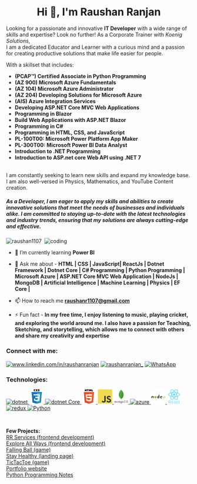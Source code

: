 <h1 align="center">Hi 👋, I'm Raushan Ranjan</h1>
<p> Looking for a passionate and innovative <b>IT Developer</b> with a wide range of skills and expertise? Look no further! As a Corporate Trainer with <i>Koenig Solutions</i>,<br> I am a dedicated Educator and Learner with a curious mind and a passion for creating productive solutions that make life easier for people.<br></p>
        <p text-align="left">
        With a skillset that includes:<br> 
        <ul>
            <li><b>(PCAP™) Certified Associate in Python Programming</b></li>
            <li><b>(AZ 900) Microsoft Azure Fundamentals</b></li>
            <li><b>(AZ 104) Microsoft Azure Administrator</b></li>
            <li><b>(AZ 204) Developing Solutions for Microsoft Azure</b></li>
            <li><b>(AIS) Azure Integration Services</b></li>
            <li><b>Developing ASP.NET Core MVC Web Applications</b></li>
            <li><b>Programming in Blazor </b></li>
            <li><b>Build Web Applications with ASP.NET Blazor</b></li>
            <li><b>Programming in C#</b></li>
            <li><b>Programming in HTML, CSS, and JavaScript</b></li>
            <li><b>PL-100T00: Microsoft Power Platform App Maker</b></li>
            <li><b>PL-300T00: Microsoft Power BI Data Analyst</b></li>
            <li><b>Introduction to .NET Programming</b></li>
            <li><b>Introduction to ASP.net core Web API using .NET 7</b></li>
        </ul><br>
        I am constantly seeking to learn new skills and expand my knowledge base. I am also well-versed in Physics, Mathematics, and YouTube Content creation.</b>
        </p>
        <h5>As a Developer, I am eager to apply my skills and abilities to create innovative solutions that meet the needs of businesses and individuals alike. I am committed to staying up-to-date with the latest technologies and industry trends, ensuring that my solutions are always cutting-edge and effective.</h5>

<img align="right" alt="coding" width="400" src="https://i.giphy.com/media/dWesBcTLavkZuG35MI/giphy.webp">

<p align="left"> <img src="https://komarev.com/ghpvc/?username=raushan1107&label=Profile%20views&color=0e75b6&style=flat" alt="raushan1107" /> </p>

- 🌱 I’m currently learning **Power BI**

- 💬 Ask me about - **HTML | CSS | JavaScript| ReactJs | Dotnet Framework | Dotnet Core | C# Programming | Python Programming | Microsoft Azure | ASP.NET Core MVC Web Application | NodeJs | MongoDB | Artificial Intelligence | Machine Learning | Physics | EF Core |**

- 📫 How to reach me **raushanr1107@gmail.com** 

- ⚡ Fun fact - **In my free time, I enjoy listening to music, playing cricket, and exploring the world around me. I also have a passion for Teaching, Sketching, and storytelling, which allows me to connect with others and share my creativity and expertise**

<h3 align="left">Connect with me:</h3>
<p align="left">
<a href="https://linkedin.com/in/www.linkedin.com/in/raushanranjan" target="blank"><img align="center" src="https://raw.githubusercontent.com/rahuldkjain/github-profile-readme-generator/master/src/images/icons/Social/linked-in-alt.svg" alt="www.linkedin.com/in/raushanranjan" height="30" width="40" /></a>
<a href="https://instagram.com/raushanranjan_" target="blank"><img align="center" src="https://raw.githubusercontent.com/rahuldkjain/github-profile-readme-generator/master/src/images/icons/Social/instagram.svg" alt="raushanranjan_" height="30" width="40" /></a>
<a href="https://wa.me/918285862455" target="blank"><img align="center" src="https://github.com/gauravghongde/social-icons/blob/master/SVG/Color/WhatsApp.svg" alt="WhatsApp" height="30" width="40" /></a>
</p>

<h3 align="left">Technologies:</h3>
<p align="left"> 
  <a href="https://dotnet.microsoft.com/en-us/" target="_blank" rel="noreferrer"> 
    <img src="https://upload.wikimedia.org/wikipedia/commons/thumb/7/7d/Microsoft_.NET_logo.svg/2048px-Microsoft_.NET_logo.svg.png" alt="dotnet" width="40" height="40"/> 
  </a> 
  <a href="https://www.w3schools.com/css/" target="_blank" rel="noreferrer"> 
    <img src="https://raw.githubusercontent.com/devicons/devicon/master/icons/css3/css3-original-wordmark.svg" alt="css3" width="40" height="40"/> 
  </a> 
  <a href="https://dotnet.microsoft.com/en-us/" target="_blank" rel="noreferrer"> 
    <img src="https://upload.wikimedia.org/wikipedia/commons/thumb/e/ee/.NET_Core_Logo.svg/2048px-.NET_Core_Logo.svg.png" alt="dotnet Core" width="40" height="40"/> 
  </a> 
  <a href="https://www.w3.org/html/" target="_blank" rel="noreferrer"> 
    <img src="https://raw.githubusercontent.com/devicons/devicon/master/icons/html5/html5-original-wordmark.svg" alt="html5" width="40" height="40"/> 
  </a> 
  <a href="https://developer.mozilla.org/en-US/docs/Web/JavaScript" target="_blank" rel="noreferrer"> 
    <img src="https://raw.githubusercontent.com/devicons/devicon/master/icons/javascript/javascript-original.svg" alt="javascript" width="40" height="40"/> 
  </a> 
  <a href="https://www.mongodb.com/" target="_blank" rel="noreferrer"> 
    <img src="https://raw.githubusercontent.com/devicons/devicon/master/icons/mongodb/mongodb-original-wordmark.svg" alt="mongodb" width="40" height="40"/> 
  </a> 
  <a href="https://azure.microsoft.com/en-in/" target="_blank" rel="noreferrer"> 
    <img src="https://pngset.com/images/microsoft-azure-logo-windows-logo-microsoft-azure-vector-text-symbol-trademark-word-transparent-png-810639.png" alt="azure" width="80" height="40"/> 
  </a> 
  <a href="https://nodejs.org" target="_blank" rel="noreferrer"> 
    <img src="https://raw.githubusercontent.com/devicons/devicon/master/icons/nodejs/nodejs-original-wordmark.svg" alt="nodejs" width="40" height="40"/> 
  </a> 
  <a href="https://reactjs.org/" target="_blank" rel="noreferrer"> 
    <img src="https://raw.githubusercontent.com/devicons/devicon/master/icons/react/react-original-wordmark.svg" alt="react" width="40" height="40"/> 
  </a> 
  <a href="https://learn.microsoft.com/en-us/dotnet/csharp/programming-guide/" target="_blank" rel="noreferrer"> 
    <img src="https://www.codeguru.com/wp-content/uploads/2021/08/C-Sharp-Tutorials.png" alt="redux" width="40" height="40"/> 
  </a> 
  <a href="https://www.python.org/" target="_blank" rel="noreferrer"> 
    <img src="https://cdn.icon-icons.com/icons2/2699/PNG/512/python_vertical_logo_icon_168039.png" alt="Python" width="40" height="40"/> 
  </a> 
</p>
<br>
<p><b>Few Projects:</b><br>
        <a href="https://raushan1107.github.io/rrservices/" target="_blank">
                RR Services (frontend development)
        </a><br>
        <a href="https://raushan1107.github.io/Explore-All-Ways/" target="_blank">
                Explore All Ways (frontend development)
        </a><br>
        <a href="https://raushan1107.github.io/FallingBall/" target="_blank">
                Falling Ball (game)
        </a><br>
        <a href="https://raushan1107.github.io/stayhealthy/" target="_blank">
                Stay Healthy (landing page)
        </a><br>
        <a href="https://raushan1107.github.io/TicTacToe/" target="_blank">
                TicTacToe (game)
        </a><br>
        <a href="https://portfolio-raushanranjan.web.app/" target="_blank">
                Portfolio website
        </a><br>
        <a href="https://raushan1107.github.io/pythonprogrammingnotes/" target="_blank">
                Python Programming Notes
        </a><br>
</p>
